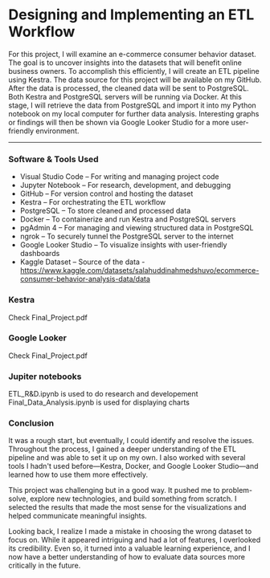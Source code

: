 # Designing and Implementing an ETL Workflow

For this project, I will examine an e-commerce consumer behavior dataset. The goal is to uncover insights into the datasets that will benefit online business owners. To accomplish this efficiently, I will create an ETL pipeline using Kestra. The data source for this project will be available on my GitHub. After the data is processed, the cleaned data will be sent to PostgreSQL. Both Kestra and PostgreSQL servers will be running via Docker. At this stage, I will retrieve the data from PostgreSQL and import it into my Python notebook on my local computer for further data analysis. Interesting graphs or findings will then be shown via Google Looker Studio for a more user-friendly environment.

---

### Software & Tools Used
-	Visual Studio Code – For writing and managing project code
-	Jupyter Notebook – For research, development, and debugging
-	GitHub – For version control and hosting the dataset
-	Kestra – For orchestrating the ETL workflow
-	PostgreSQL – To store cleaned and processed data
-	Docker – To containerize and run Kestra and PostgreSQL servers
-	pgAdmin 4 – For managing and viewing structured data in PostgreSQL
-	ngrok – To securely tunnel the PostgreSQL server to the internet
-	Google Looker Studio – To visualize insights with user-friendly dashboards
-	Kaggle Dataset – Source of the data - https://www.kaggle.com/datasets/salahuddinahmedshuvo/ecommerce-consumer-behavior-analysis-data/data


### Kestra

Check Final_Project.pdf

### Google Looker 

Check Final_Project.pdf

### Jupiter notebooks

ETL_R&D.ipynb is used to do research and developement
Final_Data_Analysis.ipynb is used for displaying charts

### Conclusion

It was a rough start, but eventually, I could identify and resolve the issues. Throughout the process, I gained a deeper understanding of the ETL pipeline and was able to set it up on my own. I also worked with several tools I hadn't used before—Kestra, Docker, and Google Looker Studio—and learned how to use them more effectively.<br>

This project was challenging but in a good way. It pushed me to problem-solve, explore new technologies, and build something from scratch. I selected the results that made the most sense for the visualizations and helped communicate meaningful insights.<br>

Looking back, I realize I made a mistake in choosing the wrong dataset to focus on. While it appeared intriguing and had a lot of features, I overlooked its credibility. Even so, it turned into a valuable learning experience, and I now have a better understanding of how to evaluate data sources more critically in the future.

